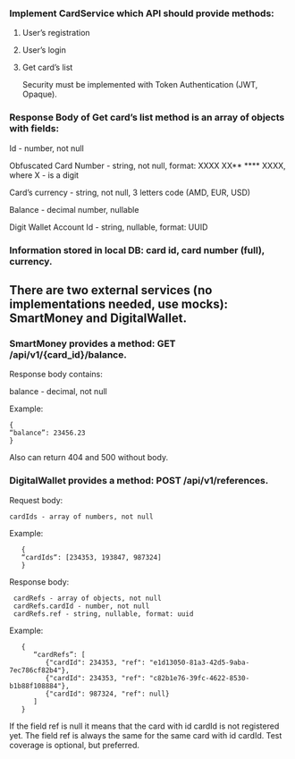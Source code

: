 ### Implement CardService which API should provide methods:

1. User’s registration
2. User’s login
3. Get card’s list

   Security must be implemented with Token Authentication (JWT, Opaque).

### Response Body of Get card’s list method is an array of objects with fields:
 Id - number, not null

 Obfuscated Card Number - string, not null, format: XXXX XX** **** XXXX, where X - is a digit

 Card’s currency - string, not null, 3 letters code (AMD, EUR, USD)

 Balance - decimal number, nullable

 Digit Wallet Account Id - string, nullable, format: UUID



###   Information stored in local DB: card id, card number (full), currency.


## There are two external services (no implementations needed, use mocks): SmartMoney and DigitalWallet.


### SmartMoney provides a method: GET /api/v1/{card_id}/balance.  
   Response body contains:

   balance - decimal, not null

   Example: 
   ```
   { 
   “balance”: 23456.23 
   }
   ```
   Also can return 404 and 500 without body.
### DigitalWallet provides a method: POST /api/v1/references.  

   Request body:
   
```cardIds - array of numbers, not null```
   

Example: 
```
   { 
   “cardIds“: [234353, 193847, 987324] 
   }
```

   Response body:
```
 cardRefs - array of objects, not null
 cardRefs.cardId - number, not null
 cardRefs.ref - string, nullable, format: uuid
```   
Example:

```
   {  
      “cardRefs”: [  
         {"cardId": 234353, "ref": "e1d13050-81a3-42d5-9aba-7ec786cf82b4"},
         {"cardId": 234353, "ref": "c82b1e76-39fc-4622-8530-b1b88f108884"},
         {"cardId": 987324, "ref": null}
      ]
   }
```     

If the field ref is null it means that the card with id cardId is not registered yet. The field ref is
always the same for the same card with id cardId.
Test coverage is optional, but preferred. 